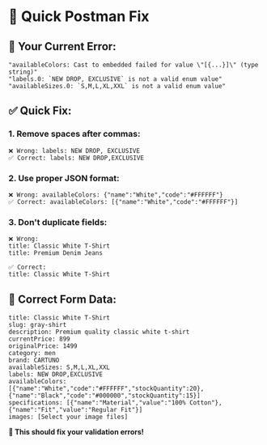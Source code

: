 # 🔧 Quick Postman Fix

## **🚨 Your Current Error:**
```
"availableColors: Cast to embedded failed for value \"[{...}]\" (type string)"
"labels.0: `NEW DROP, EXCLUSIVE` is not a valid enum value"
"availableSizes.0: `S,M,L,XL,XXL` is not a valid enum value"
```

## **✅ Quick Fix:**

### **1. Remove spaces after commas:**
```
❌ Wrong: labels: NEW DROP, EXCLUSIVE
✅ Correct: labels: NEW DROP,EXCLUSIVE
```

### **2. Use proper JSON format:**
```
❌ Wrong: availableColors: {"name":"White","code":"#FFFFFF"}
✅ Correct: availableColors: [{"name":"White","code":"#FFFFFF"}]
```

### **3. Don't duplicate fields:**
```
❌ Wrong: 
title: Classic White T-Shirt
title: Premium Denim Jeans

✅ Correct:
title: Classic White T-Shirt
```

## **📝 Correct Form Data:**

```
title: Classic White T-Shirt
slug: gray-shirt
description: Premium quality classic white t-shirt
currentPrice: 899
originalPrice: 1499
category: men
brand: CARTUNO
availableSizes: S,M,L,XL,XXL
labels: NEW DROP,EXCLUSIVE
availableColors: [{"name":"White","code":"#FFFFFF","stockQuantity":20},{"name":"Black","code":"#000000","stockQuantity":15}]
specifications: [{"name":"Material","value":"100% Cotton"},{"name":"Fit","value":"Regular Fit"}]
images: [Select your image files]
```

**🎉 This should fix your validation errors!**
